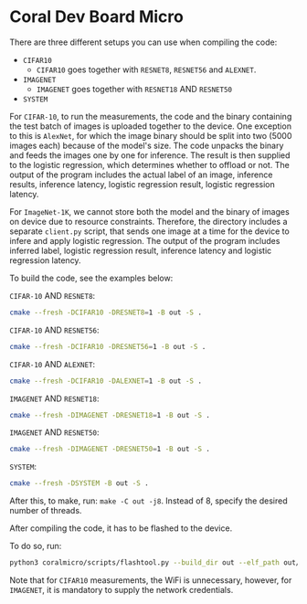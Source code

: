 # Coral Dev Board Micro

There are three different setups you can use when compiling the code:
* `CIFAR10`
    * `CIFAR10` goes together with `RESNET8`, `RESNET56` and `ALEXNET`.
* `IMAGENET`
    * `IMAGENET` goes together with `RESNET18` AND `RESNET50`
* `SYSTEM`

For `CIFAR-10`, to run the measurements, the code and the binary containing the
test batch of images is uploaded together to the device. One exception to this
is `AlexNet`, for which the image binary should be split into two (5000 images
each) because of the model's size. The code unpacks the binary and feeds the
images one by one for inference. The result is then supplied to the logistic
regression, which determines whether to offload or not. The output of the
program includes the actual label of an image, inference results, inference
latency, logistic regression result, logistic regression latency.

For `ImageNet-1K`, we cannot store both the model and the binary of images on
device due to resource constraints. Therefore, the directory includes a separate
`client.py` script, that sends one image at a time for the device to infere and
apply logistic regression. The output of the program includes inferred label,
logistic regression result, inference latency and logistic regression latency.

To build the code, see the examples below:

`CIFAR-10` AND `RESNET8`:
```bash
cmake --fresh -DCIFAR10 -DRESNET8=1 -B out -S .
```

`CIFAR-10` AND `RESNET56`:
```bash
cmake --fresh -DCIFAR10 -DRESNET56=1 -B out -S .
```

`CIFAR-10` AND `ALEXNET`:
```bash
cmake --fresh -DCIFAR10 -DALEXNET=1 -B out -S .
```

`IMAGENET` AND `RESNET18`:
```bash
cmake --fresh -DIMAGENET -DRESNET18=1 -B out -S .
```

`IMAGENET` AND `RESNET50`:
```bash
cmake --fresh -DIMAGENET -DRESNET50=1 -B out -S .
```

`SYSTEM`:
```bash
cmake --fresh -DSYSTEM -B out -S .
```

After this, to make, run: `make -C out -j8`. Instead of 8, specify the desired
number of threads.

After compiling the code, it has to be flashed to the device.

To do so, run:

```bash
python3 coralmicro/scripts/flashtool.py --build_dir out --elf_path out/measurements --wifi_ssid <SSID> --wifi_psk <PSK> 
```

Note that for `CIFAR10` measurements, the WiFi is unnecessary, however, for
`IMAGENET`, it is mandatory to supply the network credentials.
